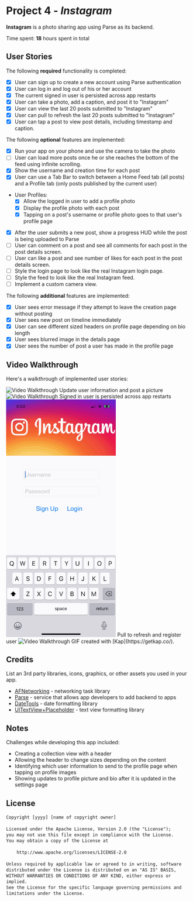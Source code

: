 # Project 4 - *Instagram*

**Instagram** is a photo sharing app using Parse as its backend.

Time spent: **18** hours spent in total

## User Stories

The following **required** functionality is completed:

- [X] User can sign up to create a new account using Parse authentication
- [X] User can log in and log out of his or her account
- [X] The current signed in user is persisted across app restarts
- [X] User can take a photo, add a caption, and post it to "Instagram"
- [X] User can view the last 20 posts submitted to "Instagram"
- [X] User can pull to refresh the last 20 posts submitted to "Instagram"
- [X] User can tap a post to view post details, including timestamp and caption.

The following **optional** features are implemented:

- [X] Run your app on your phone and use the camera to take the photo
- [ ] User can load more posts once he or she reaches the bottom of the feed using infinite scrolling.
- [X] Show the username and creation time for each post
- [X] User can use a Tab Bar to switch between a Home Feed tab (all posts) and a Profile tab (only posts published by the current user)
- User Profiles:
  - [X] Allow the logged in user to add a profile photo
  - [X] Display the profile photo with each post
  - [X] Tapping on a post's username or profile photo goes to that user's profile page
- [X] After the user submits a new post, show a progress HUD while the post is being uploaded to Parse
- [ ] User can comment on a post and see all comments for each post in the post details screen.
- [ ] User can like a post and see number of likes for each post in the post details screen.
- [ ] Style the login page to look like the real Instagram login page.
- [ ] Style the feed to look like the real Instagram feed.
- [ ] Implement a custom camera view.

The following **additional** features are implemented:

- [X] User sees error message if they attempt to leave the creation page without posting
- [X] User sees new post on timeline immediately 
- [X] User can see different sized headers on profile page depending on bio length
- [X] User sees blurred image in the details page
- [X] User sees the number of post a user has made in the profile page

## Video Walkthrough

Here's a walkthrough of implemented user stories:

<img src='Instagram1.gif' title='Video Walkthrough' width='300' alt='Video Walkthrough' />
Update user information and post a picture
<img src='Instagram2.gif' title='Video Walkthrough' width='300' alt='Video Walkthrough' />
Signed in user is persisted across app restarts
<img src='Instagram3.gif' title='Video Walkthrough' width='300' alt='Video Walkthrough' />
Pull to refresh and register user
<img src='Instagram4.gif' title='Video Walkthrough' width='300' alt='Video Walkthrough' />
GIF created with [Kap](https://getkap.co/).

## Credits

List an 3rd party libraries, icons, graphics, or other assets you used in your app.

- [AFNetworking](https://github.com/AFNetworking/AFNetworking) - networking task library
- [Parse](https://parseplatform.org/) - service that allows app developers to add backend to apps
- [DateTools](https://github.com/MatthewYork/DateTools) - date formatting library
- [UITextView+Placeholder](https://github.com/devxoul/UITextView-Placeholder) - text view formatting library



## Notes

Challenges while developing this app included:

- Creating a collection view with a header
- Allowing the header to change sizes depending on the content
- Identifying which user information to send to the profile page when tapping on profile images
- Showing updates to profile picture and bio after it is updated in the settings page

## License

    Copyright [yyyy] [name of copyright owner]

    Licensed under the Apache License, Version 2.0 (the "License");
    you may not use this file except in compliance with the License.
    You may obtain a copy of the License at

        http://www.apache.org/licenses/LICENSE-2.0

    Unless required by applicable law or agreed to in writing, software
    distributed under the License is distributed on an "AS IS" BASIS,
    WITHOUT WARRANTIES OR CONDITIONS OF ANY KIND, either express or implied.
    See the License for the specific language governing permissions and
    limitations under the License.
